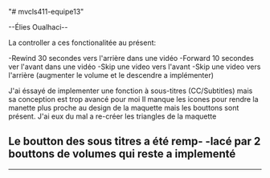 "# mvcls411-equipe13" 

--Élies Oualhaci--


La controller a ces fonctionalitée au présent:

-Rewind 30 secondes vers l'arrière dans une vidéo
-Forward 10 secondes ver l'avant dans une vidéo
-Skip une video vers l'avant
-Skip une video vers l'arrière
(augmenter le volume et le descendre a implémenter)


J'ai éssayé de implementer une fonction à sous-titres (CC/Subtitles) mais sa conception est trop avancé pour moi 
Il manque les icones pour rendre la manette plus proche au design de la maquette mais les bouttons sont présent.
J'ai eux du mal a re-créer les triangles de la maquette 


Le boutton des sous titres a été remp-
-lacé par 2 bouttons de volumes qui 
reste a implementé
--------------------------------------
--------------------------------------

